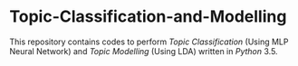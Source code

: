 # Topic-Classification-and-Modelling

This repository contains codes to perform *Topic Classification* (Using MLP Neural Network) and *Topic Modelling* (Using LDA) written in *Python* 3.5.